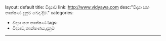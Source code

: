 layout: default
title: විද්‍යාව
link: http://www.vidyawa.com
desc:"විද්‍යා සහ තාක්ෂණ දැනුම බෙදා දීම."
categories:
- විද්‍යා සහ තාක්ෂණ 
tags:
- විද්‍යාව,තාක්ෂණය,දැනුම
---
